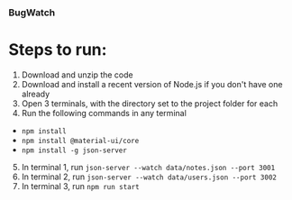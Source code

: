 ### BugWatch

# Steps to run:
1. Download and unzip the code
2. Download and install a recent version of Node.js if you don't have one already
3. Open 3 terminals, with the directory set to the project folder for each
4. Run the following commands in any terminal
  - `npm install`
  - `npm install @material-ui/core`
  - `npm install -g json-server`
5. In terminal 1, run `json-server --watch data/notes.json --port 3001`
6. In terminal 2, run `json-server --watch data/users.json --port 3002`
7. In terminal 3, run `npm run start`